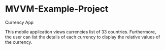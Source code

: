# MVVM-Example-Project
Currency App

This mobile application views currencies list of 33 countries. Furthermore, the user can list the details of each currency to display the relative values of the currency.
